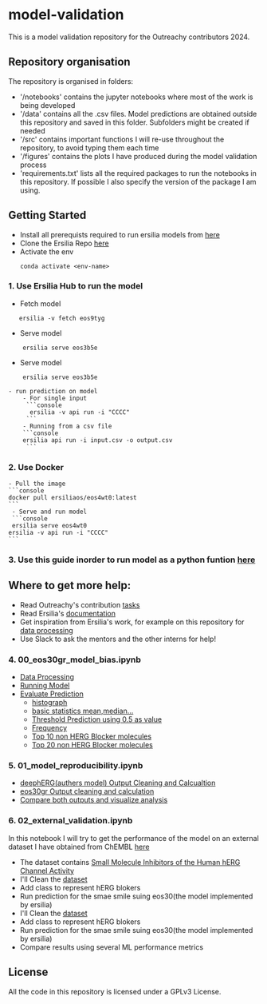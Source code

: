 # model-validation
This is a model validation repository for the Outreachy contributors 2024. 

## Repository organisation
The repository is organised in folders:
- '/notebooks' contains the jupyter notebooks where most of the work is being developed
- '/data' contains all the .csv files. Model predictions are obtained outside this repository and saved in this folder. Subfolders might be created if needed
- '/src' contains important functions I will re-use throughout the repository, to avoid typing them each time
- '/figures' contains the plots I have produced during the model validation process
- 'requirements.txt' lists all the required packages to run the notebooks in this repository. If possible I also specify the version of the package I am using.

## Getting Started
- Install all prerequists required to run ersilia models from [here](https://ersilia.gitbook.io/ersilia-book/ersilia-model-hub/installation)
- Clone the Ersilia Repo [here](https://ersilia.gitbook.io/ersilia-book/ersilia-model-hub/installation)
- Activate the env
  ```console
  conda activate <env-name>
  ```
### 1. Use Ersilia Hub to run the model
  - Fetch model
  ```console
     ersilia -v fetch eos9tyg
  ```
  - Serve model
 ```console
     ersilia serve eos3b5e
  ```
   - Serve model
 ```console
     ersilia serve eos3b5e
  ```
    - run prediction on model
        - For single input
         ```console
          ersilia -v api run -i "CCCC"
         ```
        - Running from a csv file
        ```console
        ersilia api run -i input.csv -o output.csv
         ```
### 2. Use Docker
    - Pull the image
    ```console
    docker pull ersiliaos/eos4wt0:latest
    ```
     - Serve and run model
     ```console
     ersilia serve eos4wt0 
    ersilia -v api run -i "CCCC"
    ```

### 3. Use this guide inorder to run model as a python funtion [here](https://github.com/ersilia-os/ersilia/blob/master/notebooks/output-python-api.ipynb)
## Where to get more help:
- Read Outreachy's contribution [tasks](https://ersilia.gitbook.io/ersilia-book/contributors/internships/outreachy-summer-2024)
- Read Ersilia's [documentation](https://ersilia.gitbook.io/ersilia-book)
- Get inspiration from Ersilia's work, for example on this repository for [data processing](https://github.com/ersilia-os/open-data-cleaning)
- Use Slack to ask the mentors and the other interns for help!
### 4. 00_eos30gr_model_bias.ipynb
- [Data Processing](#section-1)
- [Running Model](#section-2)
- [Evaluate Prediction](#section-3)
   - [histograph](#section-3-1)
   - [basic statistics mean,median...](#section-3-2)
   - [Threshold Prediction using 0.5 as value](#section-3-3)
   - [Frequency](#section-3-4)
   - [Top 10 non HERG Blocker molecules](#section-3-5)
   - [Top 20 non HERG Blocker molecules](#section-3-6)
### 5. 01_model_reproducibility.ipynb
- [deephERG(authers model) Output Cleaning and Calcualtion](#section-1)
- [eos30gr Output cleaning and calculation](#section-2)
- [Compare both outputs and visualize analysis](#section-3)
### 6. 02_external_validation.ipynb
In this notebook I will try to get the performance of the model on an external dataset I have obtained from ChEMBL [here](https://www.ebi.ac.uk/chembl/assay_report_card/CHEMBL1794573/)
- The dataset contains [Small Molecule Inhibitors of the Human hERG Channel Activity](https://www.ebi.ac.uk/chembl/assay_report_card/CHEMBL1794573/)
- I'll Clean the [dataset](https://www.ebi.ac.uk/chembl/g/#browse/compounds/filter/_metadata.related_assays.all_chembl_ids%3ACHEMBL1794573)
- Add class to represent hERG blokers
- Run prediction for the smae smile suing eos30(the model implemented by ersilia)
- I'll Clean the [dataset](https://www.ebi.ac.uk/chembl/g/#browse/compounds/filter/_metadata.related_assays.all_chembl_ids%3ACHEMBL1794573)
- Add class to represent hERG blokers
- Run prediction for the smae smile suing eos30(the model implemented by ersilia)
- Compare results using several ML performance metrics
## License
All the code in this repository is licensed under a GPLv3 License.
